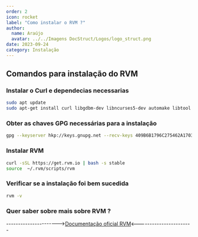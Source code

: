 ```yaml
---
order: 2
icon: rocket
label: "Como instalar o RVM ?"
author:
  name: Araújo
  avatar: ../../Imagens DocStruct/Logos/logo_struct.png
date: 2023-09-24
category: Instalação
---
```


## Comandos para instalação do RVM

### Instalar o Curl e dependecias necessarias

```bash
sudo apt update
sudo apt-get install curl libgdbm-dev libncurses5-dev automake libtool bison libffi-dev
```

### Obter as chaves GPG necessárias para a instalação

```bash
gpg --keyserver hkp://keys.gnupg.net --recv-keys 409B6B1796C275462A1703113804BB82D39DC0E3 7D2BAF1CF37B13E2069D6956105BD0E739499BDB
```

### Instalar RVM

```bash
curl -sSL https://get.rvm.io | bash -s stable
source  ~/.rvm/scripts/rvm
```

### Verificar se a instalação foi bem sucedida

```bash
rvm -v
```

### Quer saber sobre mais sobre RVM ?

---------------------->[Documentação oficial RVM](https://rvm.io/)<-----------------------